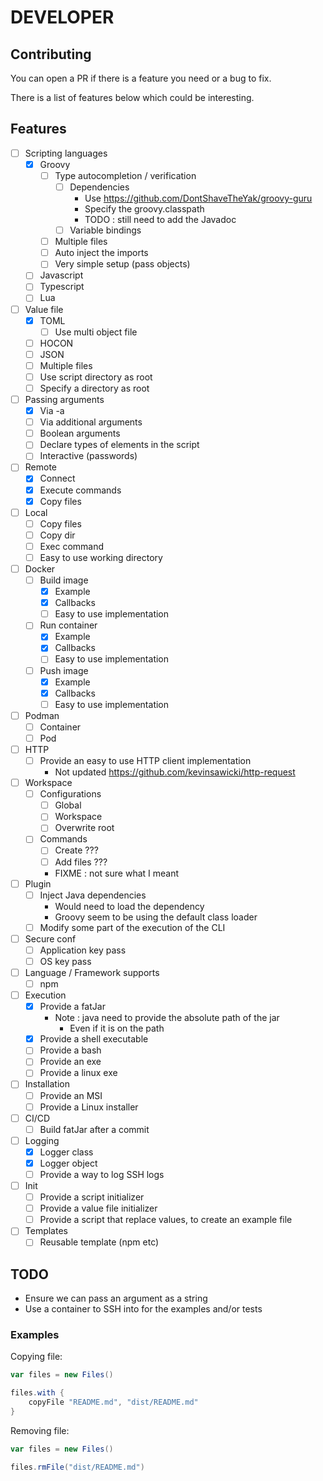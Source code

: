 # DEVELOPER

## Contributing

You can open a PR if there is a feature you need or a bug to fix.

There is a list of features below which could be interesting.

## Features

- [ ] Scripting languages
  - [x] Groovy
    - [ ] Type autocompletion / verification
      - [ ] Dependencies
        - Use https://github.com/DontShaveTheYak/groovy-guru
        - Specify the groovy.classpath
        - TODO : still need to add the Javadoc
      - [ ] Variable bindings
    - [ ] Multiple files
    - [ ] Auto inject the imports
    - [ ] Very simple setup (pass objects)
  - [ ] Javascript
  - [ ] Typescript
  - [ ] Lua

- [ ] Value file
  - [x] TOML
    - [ ] Use multi object file
  - [ ] HOCON
  - [ ] JSON
  - [ ] Multiple files
  - [ ] Use script directory as root
  - [ ] Specify a directory as root

- [ ] Passing arguments
  - [x] Via -a
  - [ ] Via additional arguments
  - [ ] Boolean arguments
  - [ ] Declare types of elements in the script
  - [ ] Interactive (passwords)

- [ ] Remote
  - [x] Connect
  - [x] Execute commands
  - [x] Copy files

- [ ] Local
  - [ ] Copy files
  - [ ] Copy dir
  - [ ] Exec command
  - [ ] Easy to use working directory

- [ ] Docker
  - [ ] Build image
    - [x] Example
    - [x] Callbacks
    - [ ] Easy to use implementation
  - [ ] Run container
    - [x] Example
    - [x] Callbacks
    - [ ] Easy to use implementation
  - [ ] Push image
    - [x] Example
    - [x] Callbacks
    - [ ] Easy to use implementation

- [ ] Podman
  - [ ] Container
  - [ ] Pod

- [ ] HTTP
  - [ ] Provide an easy to use HTTP client implementation
    - Not updated https://github.com/kevinsawicki/http-request

- [ ] Workspace
  - [ ] Configurations
    - [ ] Global
    - [ ] Workspace
    - [ ] Overwrite root
  - [ ] Commands
    - [ ] Create ???
    - [ ] Add files ???
    - FIXME : not sure what I meant

- [ ] Plugin
  - [ ] Inject Java dependencies
    - Would need to load the dependency
    - Groovy seem to be using the default class loader
  - [ ] Modify some part of the execution of the CLI

- [ ] Secure conf
  - [ ] Application key pass
  - [ ] OS key pass

- [ ] Language / Framework supports
  - [ ] npm

- [ ] Execution
  - [x] Provide a fatJar
    - Note : java need to provide the absolute path of the jar
      - Even if it is on the path
  - [x] Provide a shell executable
  - [ ] Provide a bash
  - [ ] Provide an exe
  - [ ] Provide a linux exe

- [ ] Installation
  - [ ] Provide an MSI
  - [ ] Provide a Linux installer

- [ ] CI/CD
  - [ ] Build fatJar after a commit

- [ ] Logging
  - [x] Logger class
  - [x] Logger object
  - [ ] Provide a way to log SSH logs

- [ ] Init
  - [ ] Provide a script initializer
  - [ ] Provide a value file initializer
  - [ ] Provide a script that replace values, to create an example file

- [ ] Templates
  - [ ] Reusable template (npm etc)

## TODO

- Ensure we can pass an argument as a string
- Use a container to SSH into for the examples and/or tests

### Examples

Copying file:

```groovy
var files = new Files()

files.with {
    copyFile "README.md", "dist/README.md"
}
```

Removing file:

```groovy
var files = new Files()

files.rmFile("dist/README.md")
```
